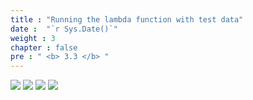 ```yaml
---
title : "Running the lambda function with test data"
date :  "`r Sys.Date()`" 
weight : 3
chapter : false
pre : " <b> 3.3 </b> "
---
```


![](../../WorkShop2/03.api/3.3.lambda-test/57.png?featherlight=false&width=90pc)
![](../../WorkShop2/03.api/3.3.lambda-test/58.png?featherlight=false&width=90pc)
![](../../WorkShop2/03.api/3.3.lambda-test/59.png?featherlight=false&width=90pc)
![](../../WorkShop2/03.api/3.3.lambda-test/60.png?featherlight=false&width=90pc)